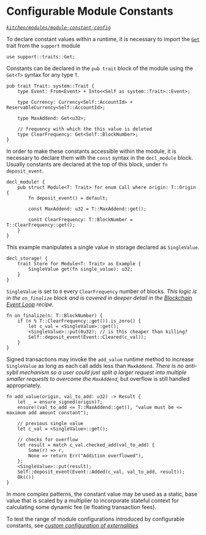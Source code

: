 # Configurable Module Constants
*[`kitchen/modules/module-constant-config`](https://github.com/substrate-developer-hub/recipes/tree/master/kitchen/modules/module-constant-config)*

To declare constant values within a runtime, it is necessary to import the [`Get`](https://crates.parity.io/srml_support/traits/trait.Get.html) trait from the `support` module

```rust, ignore
use support::traits::Get;
```

Constants can be declared in the `pub trait` block of the module using the `Get<T>` syntax for any type `T`.

```rust, ignore
pub trait Trait: system::Trait {
	type Event: From<Event> + Into<<Self as system::Trait>::Event>;

    type Currency: Currency<Self::AccountId> + ReservableCurrency<Self::AccountId>;

    type MaxAddend: Get<u32>;

    // frequency with which the this value is deleted
    type ClearFrequency: Get<Self::BlockNumber>;
}
```

In order to make these constants accessible within the module, it is necessary to declare them with the `const` syntax in the `decl_module` block. Usually constants are declared at the top of this block, under `fn deposit_event`.

```rust, ignore
decl_module! {
    pub struct Module<T: Trait> for enum Call where origin: T::Origin {
		fn deposit_event() = default;

        const MaxAddend: u32 = T::MaxAddend::get();

        const ClearFrequency: T::BlockNumber = T::ClearFrequency::get();
    }
}
```

This example manipulates a single value in storage declared as `SingleValue`.

```rust, ignore
decl_storage! {
	trait Store for Module<T: Trait> as Example {
        SingleValue get(fn single_value): u32;
	}
}
```

`SingleValue` is set to `0` every `ClearFrequency` number of blocks. *This logic is in the `on_finalize` block and is covered in deeper detail in the [Blockchain Event Loop](../tour/schedule.md) recipe.*

```rust, ignore
fn on_finalize(n: T::BlockNumber) {
    if (n % T::ClearFrequency::get()).is_zero() {
        let c_val = <SingleValue>::get();
        <SingleValue>::put(0u32); // is this cheaper than killing?
        Self::deposit_event(Event::Cleared(c_val));
    }
}
```

Signed transactions may invoke the `add_value` runtime method to increase `SingleValue` as long as each call adds less than `MaxAddend`. *There is no anti-sybil mechanism so a user could just split a larger request into multiple smaller requests to overcome the `MaxAddend`*, but overflow is still handled appropriately.

```rust, ignore
fn add_value(origin, val_to_add: u32) -> Result {
    let _ = ensure_signed(origin)?;
    ensure!(val_to_add <= T::MaxAddend::get(), "value must be <= maximum add amount constant");

    // previous single value
    let c_val = <SingleValue>::get();

    // checks for overflow
    let result = match c_val.checked_add(val_to_add) {
        Some(r) => r,
        None => return Err("Addition overflowed"),
    };
    <SingleValue>::put(result);
    Self::deposit_event(Event::Added(c_val, val_to_add, result));
    Ok(())
}
```

In more complex patterns, the constant value may be used as a static, base value that is scaled by a multiplier to incorporate stateful context for calculating some dynamic fee (ie floating transaction fees).

To test the range of module configurations introduced by configurable constants, see *[custom configuration of externalities](../testing/externalities.md)*
